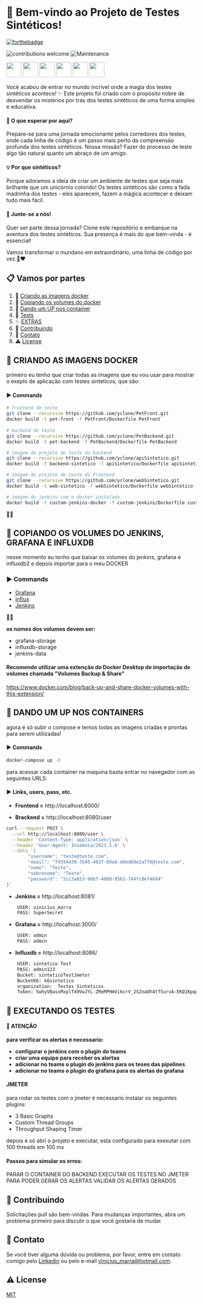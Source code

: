 # 🚀 Bem-vindo ao Projeto de Testes Sintéticos!
[![forthebadge](http://forthebadge.com/images/badges/built-with-love.svg)](http://forthebadge.com)

![contributions welcome](https://img.shields.io/badge/contributions-welcome-brightgreen.svg?style=flat) ![Maintenance](https://img.shields.io/badge/Maintained%3F-yes-green.svg)

<img loading="" src="https://www.svgviewer.dev/static-svgs/34448/docker.svg" width="40" height="40"/> <img loading="" src="https://www.svgrepo.com/show/184143/java.svg" width="40" height="40"/> <img loading="" src="https://www.svgrepo.com/show/333604/spring-boot.svg" width="40" height="40"/> <img loading="" src="https://www.svgrepo.com/download/353625/cucumber.svg" width="40" height="40"/> <img loading="" src="https://www.svgrepo.com/show/373699/jenkins.svg" width="40" height="40"/> <img loading="" src="https://www.svgrepo.com/show/448457/grafana.svg" width="40" height="40"/>


Você acabou de entrar no mundo incrível onde a magia dos testes sintéticos acontece! ✨ Este projeto foi criado com o propósito nobre de desvendar os mistérios por trás dos testes sintéticos de uma forma simples e educativa.

#### 🧪 O que esperar por aqui?
Prepare-se para uma jornada emocionante pelos corredores dos testes, onde cada linha de código é um passo mais perto da compreensão profunda dos testes sintéticos. Nossa missão? Fazer do processo de teste algo tão natural quanto um abraço de um amigo.

#### 💡 Por que sintéticos?
Porque adoramos a ideia de criar um ambiente de testes que seja mais brilhante que um unicórnio colorido! Os testes sintéticos são como a fada madrinha dos testes - eles aparecem, fazem a mágica acontecer e deixam tudo mais fácil.

#### 🎉 Junte-se a nós!
Quer ser parte dessa jornada? Clone este repositório e embarque na aventura dos testes sintéticos. Sua presença é mais do que bem-vinda - é essencial!

Vamos transformar o mundano em extraordinário, uma linha de código por vez.🚀❤️




## 📋 Vamos por partes

1. 🐳 [Criando as imagens docker](#criando-as-imagens-docker)
2. 📅 [Copiando os volumes do docker](#copiando-volumes)
3. 🚀 [Dando um UP nos container](#dandoup-containers)
4. 🧪 [Tests](#tests)
5. ✨ [EXTRAS](#EXTRAS)
6. 🤝 [Contribuindo](#Contribuindo)
7. 👀 [Contato](#Contato)
7. ⚠️ [License](#License)

</n>
</n>

## <a name="criando-as-imagens-docker">🐳 CRIANDO AS IMAGENS DOCKER</a>

primeiro eu tenho que criar todas as imagens que eu vou usar para mostrar o exeplo de aplicação com testes sinteticos, que são:

#### ▶️ Commands
```bash
# frontend de teste
git clone --recursive https://github.com/yclone/PetFront.git
docker build -t pet-front -f PetFront/Dockerfile PetFront
	
# backend de teste
git clone --recursive https://github.com/yclone/PetBackend.git
docker build -t pet-backend -f PetBackend/Dockerfile PetBackend

# imagem do projeto de teste do backend
git clone --recursive https://github.com/yclone/apiSintetico.git
docker build -t backend-sintetico -f apiSintetico/Dockerfile apiSintetico

# imagem do projeto de teste do Frontend
git clone --recursive https://github.com/yclone/webSintetico.git
docker build -t web-sintetico -f webSintetico/Dockerfile webSintetico

# imagem do jenkins com o docker instalado
docker build -t custom-jenkins-docker -f custom-jenkins/Dockerfile custom-jenkins

```
🚀🚀
</n>
</n>
## <a name="copiando-volumes">📅 COPIANDO OS VOLUMES DO JENKINS, GRAFANA E INFLUXDB </a>

nesse momento eu tenho que baixar os volumes do jenkins, grafana e influxdb2 e depois importar para o meu DOCKER

### ▶️ Commands

* [Grafana](https://drive.google.com/file/d/1SiQxVrVLUx7LflFvbiwStCKKiaq-J3BC/view?usp=drive_link) 
* [Influx](https://drive.google.com/file/d/1XbzbeLVHQ9ky2vzD5KxN-8781WHn6-F-/view?usp=drive_link) 
* [Jenkins](https://drive.google.com/file/d/1XLAzddXAj-428q-YE7Taa9JG2vrQGd7W/view?usp=drive_link) 

🚀🚀


<b> os nomes dos volumes devem ser: </b>
* grafana-storage
* influxdb-storage
* jenkins-data

#### Recomendo utilizar uma extenção do Docker Desktop de importação de volumes chamada "Volumes Backup & Share"
https://www.docker.com/blog/back-up-and-share-docker-volumes-with-this-extension/
</n>
</n>

## <a name="dandoup-containers">🚀 DANDO UM UP NOS CONTAINERS </a>

agora é só subir o compose e temos todas as imagens criadas e prontas para serem utilizadas!

#### ▶️ Commands
```bash
docker-compose up -d
```

para acessar cada container na maquina basta entrar no navegador com as seguintes URLS:

#### ▶️ Links, users, pass, etc.
* <b>Frontend =</b> http://localhost:8000/

* <b>Brackend =</b> http://localhost:8080/user
```bash
curl --request POST \
  --url http://localhost:8080/user \
  --header 'Content-Type: application/json' \
  --header 'User-Agent: Insomnia/2023.5.6' \
  --data '{
		"username": "teste@teste.com",
		"email": "f4594430-7b45-402f-89ad-dded69e2a776@teste.com",
		"nome": "Teste",
		"sobrenome": "Teste",
		"password": "2cc3a653-96bf-4080-9562-744fc8ef4684"
}'
```
* <b> Jenkins = </b> http://localhost:8081/
```bash
    USER: vinicius_marra
    PASS: SuperSecret
```
* <b> Grafana =</b> http://localhost:3000/ 
```bash
    USER: admin
    PASS: admin
```
* <b> Influxdb =</b> http://localhost:8086/
```bash
    USER: sintetico Test
    PASS: admin123
    Bucket: sinteticoTestJmeter
    BucketK6: k6sintetico
    organization:  Testes Sinteticos
    Token: SwhyVBasxMxplf49VwJYL-ZReMPHmVikcrV_2S2naOh4tfSurvA-EKQ1KpqrVPHquurSbZHjNktfODjtGQM8Qg==
```

## <a name="tests">🧪 EXECUTANDO OS TESTES</a>

#### 📣 ATENÇÃO

<b>para verificar os alertas é necessario:
* configurar o jenkins com o plugin do teams
* criar uma equipe para receber os alertas
* adicionar no teams o plugin do jenkins para os teses das pipelines
* adicionar no teams o plugin do grafana para os alertas do grafana
</b>

#### JMETER

para rodar os testes com o jmeter é necessario instalar os seguintes plugins:

* 3 Basic Graphs
* Custom Thread Groups
* Throughput Shaping Timer

depois é só abri o projeto e executar, esta configurado para exexutar com 100 threads em 100 ms

#### Passos para simular os erros:
PARAR O CONTAINER DO BACKEND
EXECUTAR OS TESTES NO JMETER PARA PODER GERAR OS ALERTAS
VALIDAR OS ALERTAS GERADOS


## <a name="Contribuindo"> 🤝 Contribuindo </a>

Solicitações pull são bem-vindas. Para mudanças importantes, abra um problema primeiro
para discutir o que você gostaria de mudar.


## <a name="Contato"> 👀 Contato </a>
Se você tiver alguma dúvida ou problema, por favor, entre em contato comigo pelo [Linkedin](https://www.linkedin.com/in/vinicius-marra-santos-20b17949/) ou pelo e-mail vinicius_marra@hotmail.com.

## <a name="License">⚠️ License </a>

[MIT](https://github.com/yclone)
